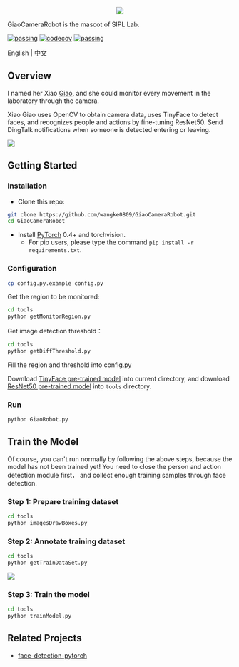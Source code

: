 <p align="center">
  <img src="https://raw.githubusercontent.com/wangke0809/giaocamerarobot/master/docs/giao.png"/>
</p>

GiaoCameraRobot is the mascot of SIPL Lab.

<p>
  <a href=""><img src="https://raw.githubusercontent.com/wangke0809/giaocamerarobot/master/docs/fake-like-sipl-passing.png" alt="passing"></a>
  <a href=""><img  src="https://raw.githubusercontent.com/wangke0809/giaocamerarobot/master/docs/fake-like-siplcodecov.png"  alt="codecov"></a>
  <a href=""><img src="https://raw.githubusercontent.com/wangke0809/giaocamerarobot/master/docs/license.png" alt="passing"></a>
</p>

English | [中文]

[中文]: https://feelncut.com/2019/12/09/giaocamerarobot.html

## Overview

I named her Xiao [Giao], and she could monitor every movement in the laboratory through the camera.

[Giao]: https://baike.baidu.com/item/giao/458428

Xiao Giao uses OpenCV to obtain camera data, uses TinyFace to detect faces, and recognizes people and actions by fine-tuning ResNet50. Send DingTalk notifications when someone is detected entering or leaving.

![](https://raw.githubusercontent.com/wangke0809/giaocamerarobot/master/docs/1.png)


## Getting Started
### Installation

- Clone this repo:
```bash
git clone https://github.com/wangke0809/GiaoCameraRobot.git
cd GiaoCameraRobot
```

- Install [PyTorch](http://pytorch.org) 0.4+ and torchvision.
  - For pip users, please type the command `pip install -r requirements.txt`.
  
### Configuration
 
 ```bash
 cp config.py.example config.py
 ```
 
 Get the region to be monitored:
 
 ```bash
 cd tools
 python getMonitorRegion.py
 ```
 
Get image detection threshold：

 ```bash
 cd tools
 python getDiffThreshold.py
 ```
 
  Fill the region and threshold into config.py
  
Download [TinyFace pre-trained model](https://drive.google.com/open?id=1vdKzrfQ4cXeI157NEJoeI1ECZ66GFEKE) into current directory, and download [ResNet50 pre-trained model](https://download.pytorch.org/models/resnet50-19c8e357.pth) into `tools` directory. 

  
### Run
  
```bash
python GiaoRobot.py
```

## Train the Model

Of course, you can't run normally by following the above steps, because the model has not been trained yet! You need to close the person and action detection module first， and collect enough training samples through face detection.

### Step 1: Prepare training dataset

```bash
cd tools
python imagesDrawBoxes.py
```

### Step 2: Annotate training dataset

 ```bash
cd tools
python getTrainDataSet.py
```

![](https://raw.githubusercontent.com/wangke0809/giaocamerarobot/master/docs/2.png)

### Step 3: Train the model
  
 ```bash
cd tools
python trainModel.py
```   

## Related Projects

- [face-detection-pytorch](https://github.com/cs-giung/face-detection-pytorch)
